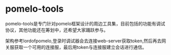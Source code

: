 # pomelo-tools

pomelo-tools是专门针对pomelo框架设计的周边工具集，目前包括的功能有调试协议，其他功能还在筹划中，还希望大家踊跃参与。

架构参考lordofpomelo,登录时调试器会去连接web-server获取token,然后再去网关服获取一个可用的连接服，最后用token与连接服建立会话进行通信。





